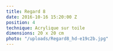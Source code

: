 ```yaml
---
title: Regard 8
date: 2016-10-16 15:20:00 Z
position: 4
technique: Acrylique sur toile
dimensions: 20 x 20 cm
photo: "/uploads/Regard8_hd-e19c2b.jpg"
---
```


